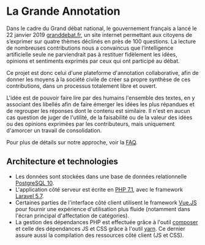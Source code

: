 # La Grande Annotation

Dans le cadre du Grand débat national, le gouvernement français a lancé le 22 janvier 2019 [granddebat.fr](https://granddebat.fr), 
un site internet permettant aux citoyens de s’exprimer sur quatre thèmes déclinés en près de 100 questions.
La lecture de nombreuses contributions nous a convaincus que l’intelligence artificielle seule ne parviendrait
pas à restituer fidèlement les idées, opinions et sentiments exprimés par ceux qui ont participé au débat.

Ce projet est donc celui d'une plateforme d'annotation collaborative, afin de donner les moyens à la 
société civile de créer sa propre synthèse de ces contributions, dans un processus totalement libre et ouvert.

L'idée est de pouvoir faire lire par des humains l'ensemble des textes, en y associant des libellés afin de faire
émerger les idées les plus répandues et de regrouper les réponses dont le contenu est similaire.
Il n'est en aucun cas question de juger de l'utilité, de la faisabilité ou de la valeur des idées ou 
des opinions exprimées par les contributeurs, mais uniquement d'amorcer un travail de consolidation.

Pour plus de détails sur notre approche, voir la [FAQ](https://granddebat.ovh/faq).

## Architecture et technologies

* Les données sont stockées dans une base de données relationnelle [PostgreSQL 10](https://www.postgresql.org/).
* L'application côté serveur est écrite en [PHP 7.1](http://www.php.net/), avec le framework [Laravel 5.7](https://laravel.com/).
* Certaines parties de l'interface côté client utilisent le framework [Vue.JS](https://vuejs.org/) 
pour fournir une expérience d'utilisation plus fluide (notamment dans l'écran principal d'affectation de catégories).
* La gestion des dépendances PHP est effectuée grâce à l'outil [composer](https://getcomposer.org/) et 
celle des dépendances JS et CSS grâce à l'outil [yarn](https://yarnpkg.com/). Ce dernier assure aussi la compilation des ressources
côté client (JS et CSS).
